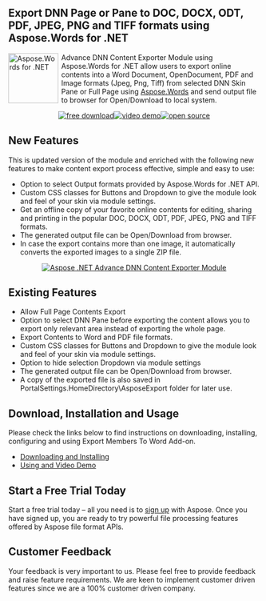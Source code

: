 <h2>Export DNN Page or Pane to DOC, DOCX, ODT, PDF, JPEG, PNG and TIFF formats using Aspose.Words for .NET</h2>
<p><a href="http://www.aspose.com/.net/Word-component.aspx"><img style="float: left; padding-right: 6px;" title="aspose-Words-for-net_100" src="http://www.aspose.com/blogs/wp-content/uploads/2013/09/aspose-Words-for-net-e1378287014402.png" alt="Aspose.Words for .NET" width="100" height="100" /></a>Advance DNN Content Exporter Module using Aspose.Words for .NET allow users to export online contents into a Word Document, OpenDocument, PDF and Image formats (Jpeg, Png, Tiff) from selected DNN Skin Pane or Full Page using <a href="http://www.aspose.com/.net/Word-component.aspx">Aspose.Words</a> and send output file to browser for Open/Download to local system.</p>
<p style="text-align: center;"><a title="Free Download - Aspose .NET Advance DNN Content Exporter" href="https://asposewordsdnn.codeplex.com/releases/"><img title="Free Download - Aspose .NET Advance DNN Content Exporter" src="http://cdn.aspose.com/Images/marketplace/free-download-icon-aspose-mp.png" alt="free download" /></a><a title="Video Demo - Aspose .NET Advance DNN Content Exporter" href="https://www.youtube.com/watch?v=tvKB5BgSozQ"><img title="Video Demo - Aspose .NET Advance DNN Content Exporter" src="http://cdn.aspose.com/Images/marketplace/video-demo-icon-aspose-mp.png" alt="video demo" /></a><a title="Source Code - Aspose .NET Advance DNN Content Exporter" href="https://asposewordsdnn.codeplex.com/SourceControl/latest#Aspose.DNN.AdvanceContentExporter/"><img title="Source Code - Aspose .NET Advance DNN Content Exporter" src="http://cdn.aspose.com/Images/marketplace/open-source-icon-aspose-mp.png" alt="open source" /></a></p>
<h2>New Features</h2>
<p>This is updated version of the module and enriched with the following new features to make content export process effective, simple and easy to use:</p>
<ul>
<li>Option to select Output formats provided by Aspose.Words for .NET API.</li>
<li>Custom CSS classes for Buttons and Dropdown to give the module look and feel of your skin via module settings.</li>
<li>Get an offline copy of your favorite online contents for editing, sharing and printing in the popular DOC, DOCX, ODT, PDF, JPEG, PNG and TIFF formats.</li>
<li>The generated output file can be Open/Download from browser.</li>
<li>In case the export contains more than one image, it automatically converts the exported images to a single ZIP file.</li>
</ul>
<p style="text-align: center;"><a href="http://www.aspose.com/docs/display/wordsnet/DNN+Content+Exporter+Module"><img title="Aspose .NET Advance DNN Content Exporter Module" src="http://www.aspose.com/blogs/wp-content/uploads/2016/04/AdvanceContentExport21.png" alt="Aspose .NET Advance DNN Content Exporter Module" /></a></p>
<h2>Existing Features</h2>
<ul>
<li>Allow Full Page Contents Export</li>
<li>Option to select DNN Pane before exporting the content allows you to export only relevant area instead of exporting the whole page.</li>
<li>Export Contents to Word and PDF file formats.</li>
<li>Custom CSS classes for Buttons and Dropdown to give the module look and feel of your skin via module settings.</li>
<li>Option to hide selection Dropdown via module settings</li>
<li>The generated output file can be Open/Download from browser.</li>
<li>A copy of the exported file is also saved in PortalSettings.HomeDirectory\AsposeExport folder for later use.</li>
</ul>
<h2>Download, Installation and Usage</h2>
<p>Please check the links below to find instructions on downloading, installing, configuring and using Export Members To Word Add-on.</p>
<ul>
<li><a href="http://www.aspose.com/docs/display/wordsnet/DNN+Content+Exporter+Module#DNNContentExporterModule-Downloading">Downloading and Installing </a></li>
<li><a href="http://www.aspose.com/docs/display/wordsnet/DNN+Content+Exporter+Module#DNNContentExporterModule-VideoDemo">Using and Video Demo</a></li>
</ul>
<h2>Start a Free Trial Today</h2>
<p>Start a free trial today &ndash; all you need is to <a href="http://www.aspose.com/community/user/createuser.aspx"> sign up</a> with Aspose. Once you have signed up, you are ready to try powerful file processing features offered by Aspose file format APIs.</p>
<h2>Customer Feedback</h2>
<p>Your feedback is very important to us. Please feel free to provide feedback and raise feature requirements. We are keen to implement customer driven features since we are a 100% customer driven company.</p>

